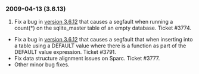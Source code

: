 ### 2009\-04\-13 (3\.6\.13\)

1. Fix a bug in [version 3\.6\.12](#version_3_6_12) that causes a segfault when running
 a count(\*) on the sqlite\_master table of an empty database. Ticket \#3774\.
- Fix a bug in [version 3\.6\.12](#version_3_6_12) that causes a segfault that when
 inserting into a table using a DEFAULT value where there is a
 function as part of the DEFAULT value expression. Ticket \#3791\.
- Fix data structure alignment issues on Sparc. Ticket \#3777\.
- Other minor bug fixes.




